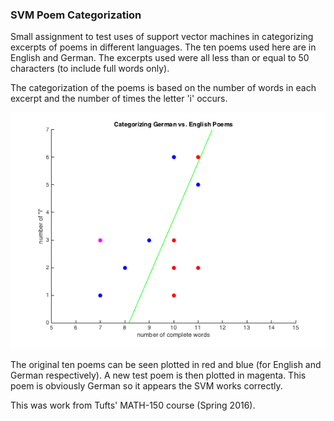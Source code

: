 ### SVM Poem Categorization

Small assignment to test uses of support vector machines in categorizing excerpts of poems in different languages. The ten poems used here are in English and German. The excerpts used were all less than or equal to 50 characters (to include full words only).

The categorization of the poems is based on the number of words in each excerpt and the number of times the letter 'i' occurs.

![Example Output](output.png)

The original ten poems can be seen plotted in red and blue (for English and German respectively). A new test poem is then plotted in magenta. This poem is obviously German so it appears the SVM works correctly.

This was work from Tufts' MATH-150 course (Spring 2016).
